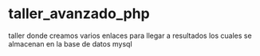 # taller_avanzado_php
taller donde creamos varios enlaces para llegar a resultados los cuales se almacenan en la base de datos mysql
